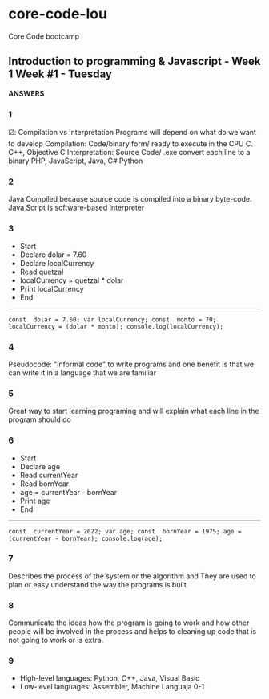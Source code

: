 # core-code-lou
Core Code bootcamp

## Introduction to programming & Javascript - Week 1 Week #1 - Tuesday
**ANSWERS**

### 1
☑️: Compilation vs Interpretation 
Programs will depend on what do we want to develop
Compilation: Code/binary form/ ready to execute in the CPU  C. C++, Objective C
Interpretation: Source Code/ .exe convert each line to a binary  PHP, JavaScript, Java, C# Python
### 2
Java Compiled because source code is compiled into a binary byte-code.
Java Script is software-based Interpreter
### 3
- Start
- Declare dolar = 7.60
- Declare localCurrency
- Read quetzal
- localCurrency = quetzal * dolar
- Print localCurrency
- End
------------
`const  dolar = 7.60;
var localCurrency;
const  monto = 70;
localCurrency = (dolar * monto);
console.log(localCurrency);`
### 4
Pseudocode: "informal code" to write programs and one benefit is that we can write it in a language that we are familiar
### 5
Great way to start learning programing and will explain what each line in the program should do
### 6
- Start
- Declare age
- Read currentYear
- Read bornYear
- age = currentYear - bornYear
- Print age
- End
---------------------
`const  currentYear = 2022;
var age;
const  bornYear = 1975;
age = (currentYear - bornYear);
console.log(age);`
### 7
Describes the process of the system or the algorithm and They are used to plan or easy understand the way the programs is built 
### 8
Communicate the ideas how the program is going to work and how other people will be involved in the process and helps to cleaning up code that is not going to work or is extra.
### 9
- High-level languages: Python, C++, Java, Visual Basic
- Low-level languages: Assembler, Machine Languaja 0-1
